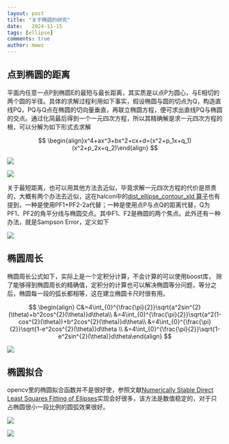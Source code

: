 ```yaml
---
layout: post
title: "关于椭圆的研究"
date:   2024-11-15
tags: [ellipse]
comments: true
author: mwwz
---
```



## 点到椭圆的距离

平面内任意一点P到椭圆E的最短与最长距离，其实质是以点P为圆心，与E相切的两个圆的半径。具体的求解过程利用如下事实，假设椭圆与圆的切点为Q，构造直线PQ，PQ与Q点在椭圆的切向量垂直，再联立椭圆方程，便可求出直线PQ与椭圆的交点。通过化简最后得到一个一元四次方程，所以其精确解是求一元四次方程的根，可以分解为如下形式去求解 

<!-- more -->

$$
\begin{align}x^4+ax^3+bx^2+cx+d=(x^2+p_1x+q_1)(x^2+p_2x+q_2)\end{align}
$$

![](https://mwwzq.github.io/images/ellipse_dist1.png)

![](https://mwwzq.github.io/images/ellipse_dist3.png)

关于最短距离，也可以用其他方法去近似，毕竟求解一元四次方程的代价是昂贵的，大概有两个办法去近似，这在halcon中的[dist_ellipse_contour_xld 算子](https://www.mvtec.com/doc/halcon/12/en/dist_ellipse_contour_xld.html)也有提到，一种是使用PF1+PF2-2a代替；一种是使用点P与点Q的距离代替，Q为PF1、PF2的角平分线与椭圆交点。其中F1、F2是椭圆的两个焦点。此外还有一种办法，就是Sampson Error，定义如下

![](https://mwwzq.github.io/images/SampsonError.png)

## 椭圆周长

椭圆周长公式如下，实际上是一个定积分计算，不会计算的可以使用boost库， 除了能够得到椭圆周长的精确值，定积分的计算也可以解决椭圆等分问题，等分之后，椭圆每一段的弧长都相等，这在建立椭圆卡尺时很有用。

$$
\begin{align} C&=4\int_{0}^{\frac{\pi}{2}}\sqrt{a^2sin^{2}(\theta)+b^2cos^{2}(\theta)}d\theta\\ &=4\int_{0}^{\frac{\pi}{2}}\sqrt{a^2(1-cos^{2}(\theta))+b^2cos^{2}(\theta)}d\theta\\ &=4\int_{0}^{\frac{\pi}{2}}\sqrt{1-e^2cos^{2}(\theta)}d\theta  \\
&=4\int_{0}^{\frac{\pi}{2}}\sqrt{1-e^2sin^{2}(\theta)}d\theta\end{align}
$$

![](https://mwwzq.github.io/images/ellipse_divide.png)

## 椭圆拟合

opencv里的椭圆拟合函数并不是很好使，参照文献[Numerically Stable Direct Least Squares Fitting of Ellipses](https://www.semanticscholar.org/paper/Numerically-Stable-Direct-Least-Squares-Fitting-of-oy-Flusser/9a8607575ba9c6016e9f3db5e52f5ed4d14d5dfd)实现会好很多，该方法是数值稳定的，对于只占椭圆很小一段比例的圆弧效果很好。

![](https://mwwzq.github.io/images/ellipse_fit.png)

![](https://mwwzq.github.io/images/ellipse_fit2.png)
